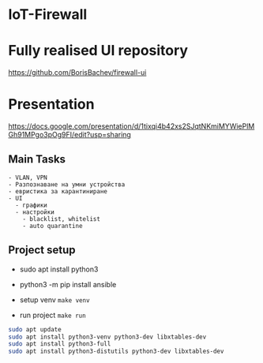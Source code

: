 # IoT-Firewall

# Fully realised UI repository
https://github.com/BorisBachev/firewall-ui

# Presentation
https://docs.google.com/presentation/d/1tixqi4b42xs2SJqtNKmiMYWiePlMGh91MPgo3pOg9FI/edit?usp=sharing

## Main Tasks

    - VLAN, VPN
    - Разпознаване на умни устройства
    - евристика за карантиниране
    - UI
      - графики
      - настройки
        - blacklist, whitelist
        - auto quarantine



## Project setup
  - sudo apt install python3
  - python3 -m pip install ansible

  - setup venv `make venv`
  - run project `make run`



```bash
sudo apt update
sudo apt install python3-venv python3-dev libxtables-dev
sudo apt install python3-full
sudo apt install python3-distutils python3-dev libxtables-dev
```
  
